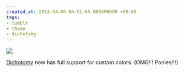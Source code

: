 ```yaml
---
created_at: 2012-04-08 04:01:00.000000000 +00:00
tags:
- tumblr
- theme
- dichotomy
---
```


![](/blog/media/tumblr_m2576yz75e1qim2zwo1_r1_500.png)

[Dichotomy](http://blog.room208.org/dichotomy) now has full support for
custom colors. (OMG!!! Ponies!!!)

